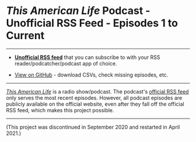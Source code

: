 # *This American Life* Podcast - Unofficial RSS Feed - Episodes 1 to Current

---

- **[Unofficial RSS feed](http://tal.ankar.io)** that you can subscribe to with your RSS reader/podcatcher/podcast app of choice.

- [View on GitHub](https://github.com/dcadata/this-american-life-archive/) - download CSVs, check missing episodes, etc.
  
---

*[This American Life](https://www.thisamericanlife.org/about)* is a radio show/podcast. The podcast's [official RSS feed](http://feed.thisamericanlife.org/talpodcast) only serves the most recent episodes. However, all podcast episodes are publicly available on the official website, even after they fall off the official RSS feed, which makes this project possible.

---

(This project was discontinued in September 2020 and restarted in April 2021.)

